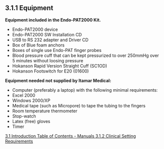 ## 3.1.1 Equipment

**Equipment included in the Endo-PAT2000 Kit.**

* Endo-PAT2000 device
* Endo-PAT2000 SW Installation CD
* USB to RS 232 adapter and Driver CD
* Box of Blue foam anchors
* Boxes of single use Endo-PAT finger probes
* Blood pressure cuff that can be kept pressurized to over 250mmHg over 5 minutes
without loosing pressure
* Hokanson Rapid Version Straight Cuff (SC1OD)
* Hokanson Footswitch for E20 (01600)

**Equipment needed not supplied by Itamar Medical:**

* Computer (preferably a laptop) with the following minimal requirements:
* Excel 2000
* Windows 2000/XP
* Medical tape (such as Micropore) to tape the tubing to the fingers
* Room temperature thermometer
* Stop-watch
* Latex (free) gloves
* Timer


<div class="center">
<div class="btn-group">
  <a href=":pages_path:/manuals/endothelial-function/3-01-00-introduction.md" class="btn btn-default">
    <span class="glyphicon glyphicon-chevron-left"></span>
    3.1 Introduction
  </a>

  <a href=":pages_path:/manuals/manual-toc.md" class="btn btn-default">
    <span class="glyphicon glyphicon-chevron-up"></span>
    Table of Contents - Manuals
  </a>

  <a href=":pages_path:/manuals/endothelial-function/3-01-02-clinical-settings-requirements.md" class="btn btn-success">
    3.1.2 Clinical Setting Requirements
    <span class="glyphicon glyphicon-chevron-right"></span>
  </a>
</div>
</div>
